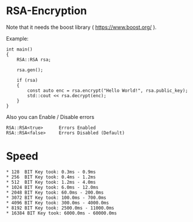 # RSA-Encryption

Note that it needs the boost library ( https://www.boost.org/ ).

Example:
```
int main()
{
    RSA::RSA rsa;
    
    rsa.gen();
    
    if (rsa)
    {
        const auto enc = rsa.encrypt("Hello World!", rsa.public_key);
        std::cout << rsa.decrypt(enc);
    }
}
```

Also you can Enable / Disable errors
```
RSA::RSA<true>      Errors Enabled
RSA::RSA<false>     Errors Disabled (Default)
```

# Speed

```
* 128  BIT Key took: 0.3ms - 0.9ms
* 256  BIT Key took: 0.4ms - 1.2ms
* 512  BIT Key took: 1.2ms - 4.0ms
* 1024 BIT Key took: 6.0ms - 12.0ms
* 2048 BIT Key took: 60.0ms - 200.0ms
* 3072 BIT Key took: 100.0ms - 700.0ms
* 4096 BIT Key took: 300.0ms - 4000.0ms
* 8192 BIT Key took: 2500.0ms - 11000.0ms
* 16384 BIT Key took: 6000.0ms - 60000.0ms
